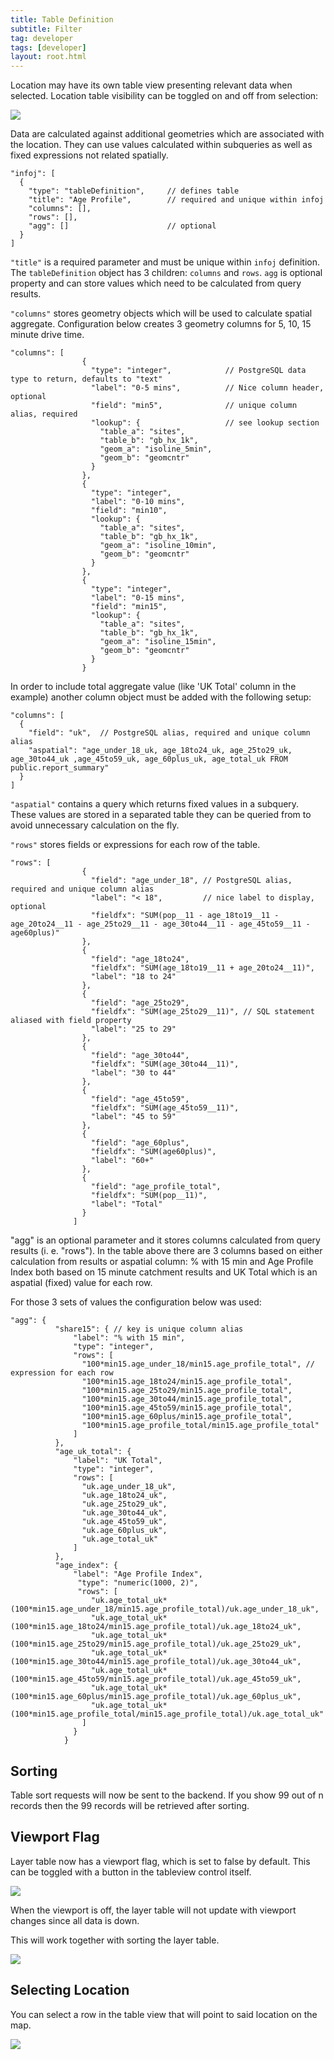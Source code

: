 ```yaml
---
title: Table Definition
subtitle: Filter
tag: developer
tags: [developer]
layout: root.html
---
```


Location may have its own table view presenting relevant data when selected. Location table visibility can be toggled on and off from selection:

![](../../../assets/img/table_definition_1.png)

Data are calculated against additional geometries which are associated with the location. They can use values calculated within subqueries as well as fixed expressions not related spatially.

```text
"infoj": [
  {
    "type": "tableDefinition",     // defines table
    "title": "Age Profile",        // required and unique within infoj
    "columns": [],
    "rows": [],
    "agg": []                      // optional
  }
]
```

`"title"` is a required parameter and must be unique within `infoj` definition. The `tableDefinition` object has 3 children: `columns` and `rows`. `agg` is optional property and can store values which need to be calculated from query results.

`"columns"` stores geometry objects which will be used to calculate spatial aggregate. Configuration below creates 3 geometry columns for 5, 10, 15 minute drive time.

```text
"columns": [
                {
                  "type": "integer",            // PostgreSQL data type to return, defaults to "text"
                  "label": "0-5 mins",          // Nice column header, optional
                  "field": "min5",              // unique column alias, required
                  "lookup": {                   // see lookup section
                    "table_a": "sites",
                    "table_b": "gb_hx_1k",
                    "geom_a": "isoline_5min",
                    "geom_b": "geomcntr"
                  }
                },
                {
                  "type": "integer",
                  "label": "0-10 mins",
                  "field": "min10",
                  "lookup": {
                    "table_a": "sites",
                    "table_b": "gb_hx_1k",
                    "geom_a": "isoline_10min",
                    "geom_b": "geomcntr"
                  }
                },
                {
                  "type": "integer",
                  "label": "0-15 mins",
                  "field": "min15",
                  "lookup": {
                    "table_a": "sites",
                    "table_b": "gb_hx_1k",
                    "geom_a": "isoline_15min",
                    "geom_b": "geomcntr"
                  }
                }
```

In order to include total aggregate value \(like 'UK Total' column in the example\) another column object must be added with the following setup:

```text
"columns": [
  {
    "field": "uk",  // PostgreSQL alias, required and unique column alias
    "aspatial": "age_under_18_uk, age_18to24_uk, age_25to29_uk, age_30to44_uk ,age_45to59_uk, age_60plus_uk, age_total_uk FROM public.report_summary" 
  } 
]
```

`"aspatial"` contains a query which returns fixed values in a subquery. These values are stored in a separated table they can be queried from to avoid unnecessary calculation on the fly.

`"rows"` stores fields or expressions for each row of the table.

```text
"rows": [
                {
                  "field": "age_under_18", // PostgreSQL alias, required and unique column alias
                  "label": "< 18",         // nice label to display, optional
                  "fieldfx": "SUM(pop__11 - age_18to19__11 - age_20to24__11 - age_25to29__11 - age_30to44__11 - age_45to59__11 - age60plus)"
                },
                {
                  "field": "age_18to24",
                  "fieldfx": "SUM(age_18to19__11 + age_20to24__11)",
                  "label": "18 to 24"
                },
                {
                  "field": "age_25to29",
                  "fieldfx": "SUM(age_25to29__11)", // SQL statement aliased with field property
                  "label": "25 to 29"
                },
                {
                  "field": "age_30to44",
                  "fieldfx": "SUM(age_30to44__11)",
                  "label": "30 to 44"
                },
                {
                  "field": "age_45to59",
                  "fieldfx": "SUM(age_45to59__11)",
                  "label": "45 to 59"
                },
                {
                  "field": "age_60plus",
                  "fieldfx": "SUM(age60plus)",
                  "label": "60+"
                },
                {
                  "field": "age_profile_total",
                  "fieldfx": "SUM(pop__11)",
                  "label": "Total"
                }
              ]
```

"agg" is an optional parameter and it stores columns calculated from query results \(i. e. "rows"\). In the table above there are 3 columns based on either calculation from results or aspatial column: % with 15 min and Age Profile Index both based on 15 minute catchment results and UK Total which is an aspatial \(fixed\) value for each row.

For those 3 sets of values the configuration below was used:

```text
"agg": {
          "share15": { // key is unique column alias
              "label": "% with 15 min",
              "type": "integer",
              "rows": [
                "100*min15.age_under_18/min15.age_profile_total", // expression for each row
                "100*min15.age_18to24/min15.age_profile_total",
                "100*min15.age_25to29/min15.age_profile_total",
                "100*min15.age_30to44/min15.age_profile_total",
                "100*min15.age_45to59/min15.age_profile_total",
                "100*min15.age_60plus/min15.age_profile_total",
                "100*min15.age_profile_total/min15.age_profile_total"
              ]
          },
          "age_uk_total": {
              "label": "UK Total",
              "type": "integer",
              "rows": [
                "uk.age_under_18_uk",
                "uk.age_18to24_uk",
                "uk.age_25to29_uk",
                "uk.age_30to44_uk",
                "uk.age_45to59_uk", 
                "uk.age_60plus_uk", 
                "uk.age_total_uk"
              ]
          },
          "age_index": {
              "label": "Age Profile Index",
               "type": "numeric(1000, 2)",
               "rows": [
                  "uk.age_total_uk*(100*min15.age_under_18/min15.age_profile_total)/uk.age_under_18_uk",
                  "uk.age_total_uk*(100*min15.age_18to24/min15.age_profile_total)/uk.age_18to24_uk",
                  "uk.age_total_uk*(100*min15.age_25to29/min15.age_profile_total)/uk.age_25to29_uk",
                  "uk.age_total_uk*(100*min15.age_30to44/min15.age_profile_total)/uk.age_30to44_uk",
                  "uk.age_total_uk*(100*min15.age_45to59/min15.age_profile_total)/uk.age_45to59_uk",
                  "uk.age_total_uk*(100*min15.age_60plus/min15.age_profile_total)/uk.age_60plus_uk",
                  "uk.age_total_uk*(100*min15.age_profile_total/min15.age_profile_total)/uk.age_total_uk"
                ]
              }
            }
```
## Sorting

Table sort requests will now be sent to the backend.
If you show 99 out of n records then the 99 records will be retrieved after sorting.

## Viewport Flag

Layer table now has a viewport flag, which is set to false by default. This can be toggled with a button in the tableview control itself.

![](../../../assets/img/table_definition_2.png)

When the viewport is off, the layer table will not update with viewport changes since all data is down.

This will work together with sorting the layer table.

![](../../../assets/img/table_definition_3.png)

## Selecting Location

You can select a row in the table view that will point to said location on the map.

![](../../../assets/img/table_definition_4.png)